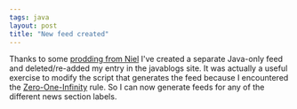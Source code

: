 ```yaml
---
tags: java
layout: post
title: "New feed created"
---
```




Thanks to some <a href="http://www.eyde.net/index.do?date=20030109#123448">prodding from Niel</a> I've created a separate Java-only feed and deleted/re-added my entry in the javablogs site. It was actually a useful exercise to modify the script that generates the feed because I encountered the <a href="http://www.tuxedo.org/~esr/jargon/html/entry/Zero-One-Infinity-Rule.html">Zero-One-Infinity</a> rule. So I can now generate feeds for any of the different news section labels.


